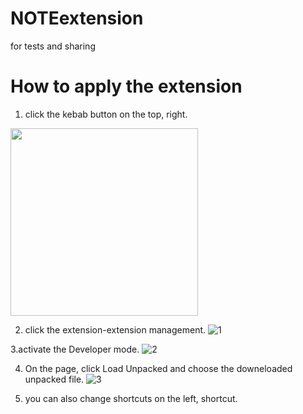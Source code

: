 # NOTEextension

for tests and sharing

# How to apply the extension

1. click the kebab button on the top, right.
<img src="https://github.com/user-attachments/assets/349d82a0-d6e5-462b-9f1d-6e09c278e9f4" width="300" height= "auto">

2. click the extension-extension management.
![1](https://github.com/user-attachments/assets/fcb47da5-d2af-42a8-84e4-7ed1f86d0e11)
>
3.activate the Developer mode.
![2](https://github.com/user-attachments/assets/ac81ec9b-a937-4cc6-bf41-2cc27b5d0f91)

4. On the page, click Load Unpacked and choose the downeloaded unpacked file.
![3](https://github.com/user-attachments/assets/ea673ae6-8d26-4d66-bb51-acc296551979)

5. you can also change shortcuts on the left, shortcut.
   

